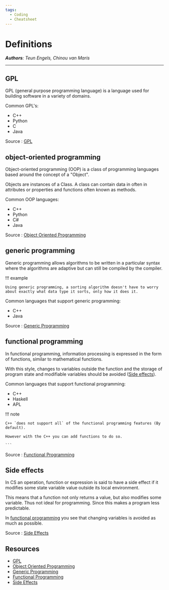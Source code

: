 ```yaml
---
tags:
  - Coding
  - Cheatsheet
---
```


# Definitions

_**Authors**: Teun Engels, Chinou van Maris_

---

## GPL

GPL (general purpose programming language) is a language used for building software in a variety of domains. 

Common GPL's:

- C++
- Python
- C
- Java

Source : [GPL](https://en.wikipedia.org/wiki/General-purpose_programming_language)

## object-oriented programming

Object-oriented programming (OOP) is a class of programming languages based around the concept of a "Object".

Objects are instances of a Class. A class can contain data in often in attributes or properties and functions often known as methods.  

Common OOP languages:

- C++
- Python
- C#
- Java

Source : [Object Oriented Programming](https://en.wikipedia.org/wiki/Object-oriented_programming)

## generic programming

Generic programming allows algorithms to be written in a particular syntax where the algorithms are adaptive but can still be compiled by the compiler.

!!! example

    Using generic programming, a sorting algorithm doesn't have to worry about exactly what data type it sorts, only how it does it. 

Common languages that support generic programming:

- C++
- Java

Source : [Generic Programming](https://en.wikipedia.org/wiki/Generic_programming)

## functional programming

In functional programming, information processing is expressed in the form of functions, similar to mathematical functions. 

With this style, changes to variables outside the function and the storage of program state and modifiable variables should be avoided ([Side effects](#side-effects)).

Common languages that support functional programming:

- C++
- Haskell
- APL

!!! note

    C++ `does not support all` of the functional programming features (By default). 

    However with the C++ you can add functions to do so.
    
    ```

Source : [Functional Programming](https://en.wikipedia.org/wiki/Functional_programming)


## Side effects

In CS an operation, function or expression is said to have a side effect if it modifies some state variable value outside its local environment.

This means that a function not only returns a value, but also modifies some variable. Thus not ideal for programming. Since this makes a program less predictable.

In [functional programming](#functional-programming) you see that changing variables is avoided as much as possible.

Source : [Side Effects](https://en.wikipedia.org/wiki/Side_effect_(computer_science))


## Resources

- [GPL](https://en.wikipedia.org/wiki/General-purpose_programming_language)
- [Object Oriented Programming](https://en.wikipedia.org/wiki/Object-oriented_programming)
- [Generic Programming](https://en.wikipedia.org/wiki/Generic_programming)
- [Functional Programming](https://en.wikipedia.org/wiki/Functional_programming)
- [Side Effects](https://en.wikipedia.org/wiki/Side_effect_(computer_science))
